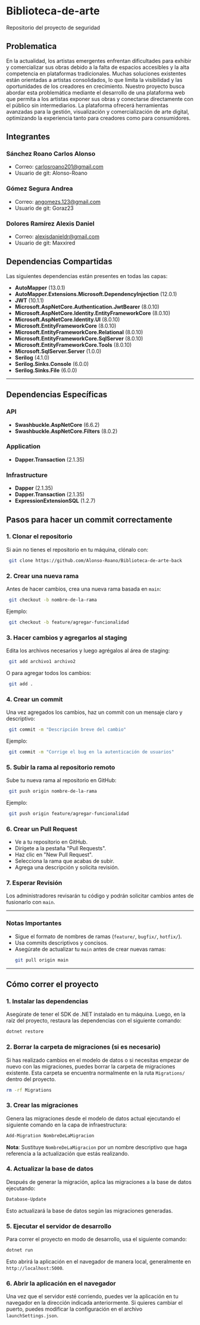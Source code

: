 # Biblioteca-de-arte
Repositorio del proyecto de seguridad 

## Problematica
En la actualidad, los artistas emergentes enfrentan dificultades para exhibir y comercializar sus obras debido a la falta de espacios accesibles y la alta competencia en plataformas tradicionales. Muchas soluciones existentes están orientadas a artistas consolidados, lo que limita la visibilidad y las oportunidades de los creadores en crecimiento.
Nuestro proyecto busca abordar esta problemática mediante el desarrollo de una plataforma web que permita a los artistas exponer sus obras y conectarse directamente con el público sin intermediarios. La plataforma ofrecerá herramientas avanzadas para la gestión, visualización y comercialización de arte digital, optimizando la experiencia tanto para creadores como para consumidores.

## Integrantes
### Sánchez Roano Carlos Alonso
- Correo: carlosroano201@gmail.com
- Usuario de git: Alonso-Roano

### Gómez Segura Andrea
- Correo: angomezs.123@gmail.com
- Usuario de git: Goraz23

### Dolores Ramírez Alexis Daniel 
- Correo: alexisdanieldr@gmail.com  
- Usuario de git: Maxxired


## Dependencias Compartidas

Las siguientes dependencias están presentes en todas las capas:

- **AutoMapper** (13.0.1)
- **AutoMapper.Extensions.Microsoft.DependencyInjection** (12.0.1)
- **JWT** (10.1.1)
- **Microsoft.AspNetCore.Authentication.JwtBearer** (8.0.10)
- **Microsoft.AspNetCore.Identity.EntityFrameworkCore** (8.0.10)
- **Microsoft.AspNetCore.Identity.UI** (8.0.10)
- **Microsoft.EntityFrameworkCore** (8.0.10)
- **Microsoft.EntityFrameworkCore.Relational** (8.0.10)
- **Microsoft.EntityFrameworkCore.SqlServer** (8.0.10)
- **Microsoft.EntityFrameworkCore.Tools** (8.0.10)
- **Microsoft.SqlServer.Server** (1.0.0)
- **Serilog** (4.1.0)
- **Serilog.Sinks.Console** (6.0.0)
- **Serilog.Sinks.File** (6.0.0)

---

## Dependencias Específicas

### **API**
- **Swashbuckle.AspNetCore** (6.6.2)
- **Swashbuckle.AspNetCore.Filters** (8.0.2)

### **Application**
- **Dapper.Transaction** (2.1.35)

### **Infrastructure**
- **Dapper** (2.1.35)
- **Dapper.Transaction** (2.1.35)
- **ExpressionExtensionSQL** (1.2.7)

## Pasos para hacer un commit correctamente

### 1. Clonar el repositorio
Si aún no tienes el repositorio en tu máquina, clónalo con:
```sh
 git clone https://github.com/Alonso-Roano/Biblioteca-de-arte-back
```

### 2. Crear una nueva rama
Antes de hacer cambios, crea una nueva rama basada en `main`:
```sh
 git checkout -b nombre-de-la-rama
```
Ejemplo:
```sh
 git checkout -b feature/agregar-funcionalidad
```

### 3. Hacer cambios y agregarlos al staging
Edita los archivos necesarios y luego agrégalos al área de staging:
```sh
 git add archivo1 archivo2
```
O para agregar todos los cambios:
```sh
 git add .
```

### 4. Crear un commit
Una vez agregados los cambios, haz un commit con un mensaje claro y descriptivo:
```sh
 git commit -m "Descripción breve del cambio"
```
Ejemplo:
```sh
 git commit -m "Corrige el bug en la autenticación de usuarios"
```

### 5. Subir la rama al repositorio remoto
Sube tu nueva rama al repositorio en GitHub:
```sh
 git push origin nombre-de-la-rama
```
Ejemplo:
```sh
 git push origin feature/agregar-funcionalidad
```

### 6. Crear un Pull Request
- Ve a tu repositorio en GitHub.
- Dirígete a la pestaña "Pull Requests".
- Haz clic en "New Pull Request".
- Selecciona la rama que acabas de subir.
- Agrega una descripción y solicita revisión.

### 7. Esperar Revisión
Los administradores revisarán tu código y podrán solicitar cambios antes de fusionarlo con `main`.

---

### Notas Importantes
- Sigue el formato de nombres de ramas (`feature/`, `bugfix/`, `hotfix/`).
- Usa commits descriptivos y concisos.
- Asegúrate de actualizar tu `main` antes de crear nuevas ramas:
  ```sh
  git pull origin main
  ```

---

## Cómo correr el proyecto

### 1. Instalar las dependencias
Asegúrate de tener el SDK de .NET instalado en tu máquina. Luego, en la raíz del proyecto, restaura las dependencias con el siguiente comando:
```sh
dotnet restore
```

### 2. Borrar la carpeta de migraciones (si es necesario)
Si has realizado cambios en el modelo de datos o si necesitas empezar de nuevo con las migraciones, puedes borrar la carpeta de migraciones existente. Esta carpeta se encuentra normalmente en la ruta `Migrations/` dentro del proyecto.
```sh
rm -rf Migrations
```

### 3. Crear las migraciones
Genera las migraciones desde el modelo de datos actual ejecutando el siguiente comando en la capa de infraestructura:
```sh
Add-Migration NombreDeLaMigracion
```
**Nota**: Sustituye `NombreDeLaMigracion` por un nombre descriptivo que haga referencia a la actualización que estás realizando.

### 4. Actualizar la base de datos
Después de generar la migración, aplica las migraciones a la base de datos ejecutando:
```sh
Database-Update
```
Esto actualizará la base de datos según las migraciones generadas.

### 5. Ejecutar el servidor de desarrollo
Para correr el proyecto en modo de desarrollo, usa el siguiente comando:
```sh
dotnet run
```
Esto abrirá la aplicación en el navegador de manera local, generalmente en `http://localhost:5000`.

### 6. Abrir la aplicación en el navegador
Una vez que el servidor esté corriendo, puedes ver la aplicación en tu navegador en la dirección indicada anteriormente. Si quieres cambiar el puerto, puedes modificar la configuración en el archivo `launchSettings.json`.
